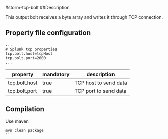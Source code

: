 #storm-tcp-bolt
##Description

This output bolt receives a byte array and writes it through TCP connection. 

## Property file configuration
```
...
# Splunk tcp properties
tcp.bolt.host=tcpHost
tcp.bolt.port=2000
...
```

|property|mandatory|description
|--------|------------|-------------|
|tcp.bolt.host|true|TCP host to send data|
|tcp.bolt.port|true|TCP port to send data|


## Compilation
Use maven
````
mvn clean package
```


